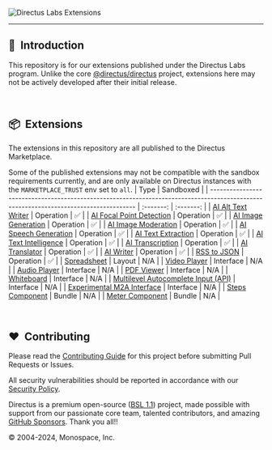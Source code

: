 ![Directus Labs Extensions](https://github.com/directus-labs/extensions/assets/1461554/aae72c6c-e47a-4a6f-968a-5cf1d6b5a73d)

---

## 🐰 &nbsp;Introduction

This repository is for our extensions published under the Directus Labs program. Unlike the core [@directus/directus](https://github.com/directus/directus) project, extensions here may not be actively developed after their initial release.

<br>

## 📦 &nbsp;Extensions

The extensions in this repository are all published to the Directus Marketplace.

Some of the published extensions may not be compatible with the sandbox requirements currently, and are only available on Directus instances with the `MARKETPLACE_TRUST` env set to `all`.
                                                                                                                   |   Type    | Sandboxed |
| ------------------------------------------------------------------------------------------------------------------------------------- | :-------: | :-------: |
| [AI Alt Text Writer](//github.com/directus-labs/extensions/tree/main/packages/ai-alt-text-writer)                                     | Operation |    ✅     |
| [AI Focal Point Detection](//github.com/directus-labs/extensions/tree/main/packages/ai-focal-point-detection-operation)               | Operation |    ✅     |
| [AI Image Generation](//github.com/directus-labs/extensions/tree/main/packages/ai-image-generation-operation)                         | Operation |    ✅     |
| [AI Image Moderation](//github.com/directus-labs/extensions/tree/main/packages/ai-image-moderation-operation)                         | Operation |    ✅     |
| [AI Speech Generation](//github.com/directus-labs/extensions/tree/main/packages/ai-speech-generation-operation)                       | Operation |    ✅     |
| [AI Text Extraction](//github.com/directus-labs/extensions/tree/main/packages/ai-text-extraction-operation)                           | Operation |    ✅     |
| [AI Text Intelligence](//github.com/directus-labs/extensions/tree/main/packages/ai-text-intelligence-operation)                       | Operation |    ✅     |
| [AI Transcription](//github.com/directus-labs/extensions/tree/main/packages/ai-transcription-operation)                               | Operation |    ✅     |
| [AI Translator](//github.com/directus-labs/extensions/tree/main/packages/ai-translator-operation)                                     | Operation |    ✅     |
| [AI Writer](//github.com/directus-labs/extensions/tree/main/packages/ai-writer-operation)                                             | Operation |    ✅     |
| [RSS to JSON](//github.com/directus-labs/extensions/tree/main/packages/rss-to-json-operation)                                         | Operation |    ✅     |
| [Spreadsheet](//github.com/directus-labs/extensions/tree/main/packages/spreadsheet-layout)                                            |  Layout   |    N/A    |
| [Video Player](//github.com/directus-labs/extensions/tree/main/packages/video-player-interface)                                       | Interface |    N/A    |
| [Audio Player](//github.com/directus-labs/extensions/tree/main/packages/audio-player-interface)                                       | Interface |    N/A    |
| [PDF Viewer](//github.com/directus-labs/extensions/tree/main/packages/pdf-viewer-interface)                                           | Interface |    N/A    |
| [Whiteboard](//github.com/directus-labs/extensions/tree/main/packages/whiteboard-interface)                                           | Interface |    N/A    |
| [Multilevel Autocomplete Input (API)](//github.com/directus-labs/extensions/tree/main/packages/multilevel-autocomplete-api-interface) | Interface |    N/A    |
| [Experimental M2A Interface](//github.com/directus-labs/extensions/tree/main/packages/experimental-m2a-interface)                     | Interface |    N/A    |
| [Steps Component](//github.com/directus-labs/extensions/tree/main/packages/steps-component)                                           |  Bundle   |    N/A    |
| [Meter Component](//github.com/directus-labs/extensions/tree/main/packages/meter-component)                                           |  Bundle   |    N/A    |

<!-- Tentatively Upcoming - no promises!

| [AI Research](//github.com/directus-labs/extensions/tree/main/packages/ai-research-interface) | Interface | Planned | N/A |
| [-------------------------------------------------------------------------------------------) | I-------e | P-----d | N-A |

-->

<br>

## ❤️ &nbsp;Contributing

Please read the [Contributing Guide](//github.com/directus-labs/extensions/blob/main/.github/CONTRIBUTING.md) for this project before submitting Pull Requests or Issues.

All security vulnerabilities should be reported in accordance with our [Security Policy](//docs.directus.io/contributing/introduction.html#report-security-vulnerability).

Directus is a premium open-source ([BSL 1.1](//github.com/directus/directus/blob/main/license)) project, made possible with support from our passionate core team, talented contributors, and amazing [GitHub Sponsors](//github.com/sponsors/directus). Thank you all!!

© 2004-2024, Monospace, Inc.

